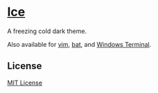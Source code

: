 # [Ice](https://marketplace.visualstudio.com/items?itemName=a5hk.ice)

A freezing cold dark theme.

Also available for [vim](/vim/colors/), [bat](/bat/), and [Windows Terminal](/windows-terminal/).

## License

[MIT License](LICENSE)
